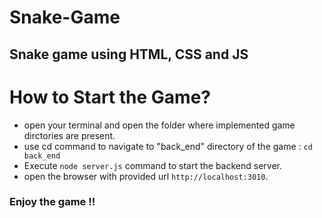 # Snake-Game
Snake game using HTML, CSS and JS
---
# How to Start the Game?

- open your terminal and open the folder where implemented game dirctories are present.
- use cd command to navigate to "back_end" directory of the game : `cd back_end`
- Execute `node server.js` command to start the backend server.
- open the browser with provided url `http://localhost:3010`.

###  Enjoy the game !!


